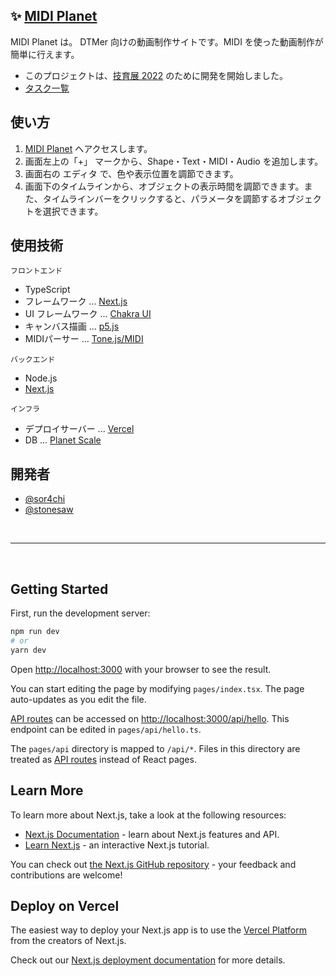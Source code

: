 ## ✨ [MIDI Planet]((https://midi-planet-front.vercel.app/))

MIDI Planet は。 DTMer 向けの動画制作サイトです。MIDI を使った動画制作が簡単に行えます。

- このプロジェクトは、[技育展 2022](https://talent.supporterz.jp/geekten/2022/) のために開発を開始しました。
- [タスク一覧](https://github.com/stonesaw/midi-planet-front/issues/1)


## 使い方

1. [MIDI Planet](https://midi-planet-front.vercel.app/editor) へアクセスします。
2. 画面左上の「+」 マークから、Shape・Text・MIDI・Audio を追加します。
3. 画面右の エディタ で、色や表示位置を調節できます。
4. 画面下のタイムラインから、オブジェクトの表示時間を調節できます。また、タイムラインバーをクリックすると、パラメータを調節するオブジェクトを選択できます。


## 使用技術

`フロントエンド`
- TypeScript
- フレームワーク ... [Next.js](https://nextjs.org/)
- UI フレームワーク ... [Chakra UI](https://chakra-ui.com/)
- キャンバス描画 ...  [p5.js](https://p5js.org/)
- MIDIパーサー ... [Tone.js/MIDI](https://github.com/Tonejs/Midi)

`バックエンド`
- Node.js
- [Next.js](https://nextjs.org/)

`インフラ`
- デプロイサーバー ...  [Vercel](https://vercel.com/)
- DB ... [Planet Scale](https://planetscale.com/)


## 開発者

- [@sor4chi](https://github.com/sor4chi)
- [@stonesaw](https://github.com/stonesaw)


<br />

---

<br />

## Getting Started

First, run the development server:

```bash
npm run dev
# or
yarn dev
```

Open [http://localhost:3000](http://localhost:3000) with your browser to see the result.

You can start editing the page by modifying `pages/index.tsx`. The page auto-updates as you edit the file.

[API routes](https://nextjs.org/docs/api-routes/introduction) can be accessed on [http://localhost:3000/api/hello](http://localhost:3000/api/hello). This endpoint can be edited in `pages/api/hello.ts`.

The `pages/api` directory is mapped to `/api/*`. Files in this directory are treated as [API routes](https://nextjs.org/docs/api-routes/introduction) instead of React pages.

## Learn More

To learn more about Next.js, take a look at the following resources:

- [Next.js Documentation](https://nextjs.org/docs) - learn about Next.js features and API.
- [Learn Next.js](https://nextjs.org/learn) - an interactive Next.js tutorial.

You can check out [the Next.js GitHub repository](https://github.com/vercel/next.js/) - your feedback and contributions are welcome!

## Deploy on Vercel

The easiest way to deploy your Next.js app is to use the [Vercel Platform](https://vercel.com/new?utm_medium=default-template&filter=next.js&utm_source=create-next-app&utm_campaign=create-next-app-readme) from the creators of Next.js.

Check out our [Next.js deployment documentation](https://nextjs.org/docs/deployment) for more details.
